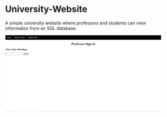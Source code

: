 # University-Website
A simple university website where professors and students can view information from an SQL database.

![Screenshot1](https://github.com/jackloague1/University-Website/blob/main/university1.png)
